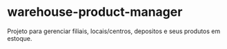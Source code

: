 # warehouse-product-manager

Projeto para gerenciar filiais, locais/centros, depositos e seus produtos em estoque.
